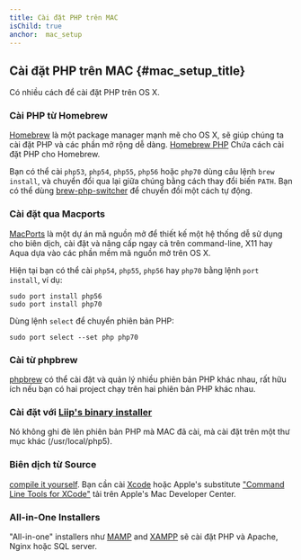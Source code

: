 ```yaml
---
title: Cài đặt PHP trên MAC
isChild: true
anchor:  mac_setup
---
```


## Cài đặt PHP trên MAC {#mac_setup_title}


Có nhiều cách để cài đặt PHP trên OS X.

### Cài PHP từ Homebrew

[Homebrew] là một package manager mạnh mẽ cho OS X, sẽ giúp chúng ta cài đặt PHP và các phần mở rộng dễ dàng.
[Homebrew PHP] Chứa cách cài đặt PHP cho Homebrew.

Bạn có thể cài `php53`, `php54`, `php55`, `php56` hoặc `php70` dùng câu lệnh `brew install`, và chuyển đổi
qua lại giữa chúng bằng cách thay đổi biến `PATH`. Bạn có thể dùng [brew-php-switcher][brew-php-switcher] để chuyển đồi một cách tự động.

### Cài đặt qua Macports

[MacPorts] là một dự án mã nguồn mở để thiết kế một hệ thống dễ sử dụng cho biên dịch, cài đặt và nâng cấp 
ngay cả trên command-line, X11 hay Aqua dựa vào các phần mềm mã nguồn mở trên OS X.


Hiện tại bạn có thể cài `php54`, `php55`, `php56` hay `php70` bằng lệnh `port install`, ví dụ:

    sudo port install php56
    sudo port install php70

Dùng lệnh `select` để chuyển phiên bản PHP:

    sudo port select --set php php70

### Cài từ phpbrew

[phpbrew] có thể cài đặt và quản lý nhiều phiên bản PHP khác nhau, rất hữu ích nếu bạn có hai project
 chạy trên hai phiên bản PHP khác nhau.

### Cài đặt với [Liip's binary installer][php-osx.liip.ch]

Nó không ghi đè lên phiên bản PHP mà MAC đã cài, mà cài đặt trên một thư mục khác (/usr/local/php5).

### Biên dịch từ Source

[compile it yourself][mac-compile].
Bạn cần cài [Xcode][xcode-gcc-substitution] hoặc Apple's substitute
["Command Line Tools for XCode"] tải trên Apple's Mac Developer Center.

### All-in-One Installers

"All-in-one" installers như [MAMP][mamp-downloads] and [XAMPP][xampp] sẽ cài đặt PHP và Apache, Nginx hoặc SQL server.


[Homebrew]: http://brew.sh/
[Homebrew PHP]: https://github.com/Homebrew/homebrew-php#installation
[MacPorts]: https://www.macports.org/install.php
[phpbrew]: https://github.com/phpbrew/phpbrew
[php-osx.liip.ch]: http://php-osx.liip.ch/
[mac-compile]: http://php.net/install.macosx.compile
[xcode-gcc-substitution]: https://github.com/kennethreitz/osx-gcc-installer
["Command Line Tools for XCode"]: https://developer.apple.com/downloads
[mamp-downloads]: http://www.mamp.info/en/downloads/
[xampp]: http://www.apachefriends.org/en/xampp.html
[brew-php-switcher]: https://github.com/philcook/brew-php-switcher

